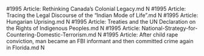 #1995
Article: Rethinking Canada’s Colonial Legacy.md N
#1995
Article: Tracing the Legal Discourse of the “Indian Mode of Life”.md N
#1995
Article: Hungarian Uprising.md N
#1995
Article: Treaties and the UN Declaration on the Rights of Indigenous Peoples.md N
#1995
Article: National-Strategy-for-Countering-Domestic-Terrorism.md N
#1995
Article: After child rape conviction, man became an FBI informant and then committed crime again in Florida.md N
